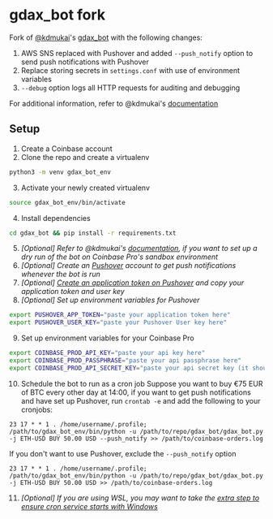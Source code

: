 # gdax_bot fork

Fork of [@kdmukai](https://github.com/kdmukai)'s [gdax_bot](https://github.com/kdmukai/gdax_bot) with the following changes:
1. AWS SNS replaced with Pushover and added `--push_notify` option to send push notifications with Pushover
2. Replace storing secrets in `settings.conf` with use of environment variables
3. `--debug` option logs all HTTP requests for auditing and debugging

For additional information, refer to @kdmukai's [documentation](https://github.com/kdmukai/gdax_bot#readme)

## Setup
1. Create a Coinbase account
2. Clone the repo and create a virtualenv
```bash
python3 -m venv gdax_bot_env
```
3. Activate your newly created virtualenv
```bash
source gdax_bot_env/bin/activate
```
4. Install dependencies
```bash
cd gdax_bot && pip install -r requirements.txt
```
5. *[Optional] Refer to @kdmukai's [documentation](https://github.com/kdmukai/gdax_bot#readme), if you want to set up a dry run of the bot on Coinbase Pro's sandbox environment*
6. *[Optional] Create an [Pushover](https://pushover.net/) account to get push notifications whenever the bot is run*
7. *[Optional] [Create an application token on Pushover](https://pushover.net/apps/build) and copy your application token and user key*
8. *[Optional] Set up environment variables for Pushover*
```bash
export PUSHOVER_APP_TOKEN="paste your application token here"
export PUSHOVER_USER_KEY="paste your Pushover User key here"
```
9. Set up environment variables for your Coinbase Pro
```bash
export COINBASE_PROD_API_KEY="paste your api key here"
export COINBASE_PROD_PASSPHRASE="paste your api passphrase here"
export COINBASE_PROD_API_SECRET_KEY="paste your api secret key (it should be some string in base64) here"
```
10. Schedule the bot to run as a cron job
Suppose you want to buy €75 EUR of BTC every other day at 14:00, if you want to get push notifications and have set up Pushover, run `crontab -e` and add the following to your cronjobs:
```
23 17 * * 1 . /home/username/.profile; /path/to/gdax_bot_env/bin/python -u /path/to/repo/gdax_bot/gdax_bot.py -j ETH-USD BUY 50.00 USD --push_notify >> /path/to/coinbase-orders.log
```

If you don't want to use Pushover, exclude the `--push_notify` option
```
23 17 * * 1 . /home/username/.profile; /path/to/gdax_bot_env/bin/python -u /path/to/repo/gdax_bot/gdax_bot.py -j ETH-USD BUY 50.00 USD >> /path/to/coinbase-orders.log
```

11. *[Optional] If you are using WSL, you may want to take the [extra step to ensure cron service starts with Windows](https://www.howtogeek.com/746532/how-to-launch-cron-automatically-in-wsl-on-windows-10-and-11/)*
